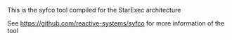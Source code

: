This is the syfco tool compiled for the StarExec architecture

See https://github.com/reactive-systems/syfco for more information of the tool

